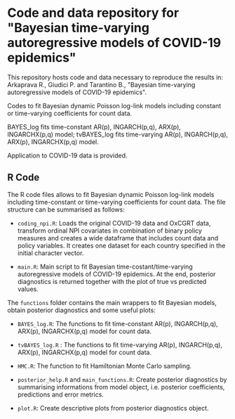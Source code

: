 # Code and data repository for "Bayesian time-varying autoregressive models of COVID-19 epidemics"

This repository hosts code and data necessary to reproduce the results in: Arkaprava R., Giudici P. and Tarantino B., "Bayesian time-varying autoregressive models of COVID-19 epidemics".

Codes to fit Bayesian dynamic Poisson log-link models including constant or time-varying coefficients for count data. 

BAYES_log fits time-constant AR(p), INGARCH(p,q), ARX(p), INGARCHX(p,q) model; tvBAYES_log fits time-varying AR(p), INGARCH(p,q), ARX(p), INGARCHX(p,q) model.

Application to COVID-19 data is provided. 

## R Code

The R code files allows to fit Bayesian dynamic Poisson log-link models including time-constant or time-varying coefficients for count data. The file structure can be summarised as follows: 

-   `coding_npi.R`: Loads the original COVID-19 data and OxCGRT data, transform ordinal NPI covariates in combination of binary policy measures and creates a wide dataframe that includes count data and policy variables. It creates one dataset for each country specified in the initial character vector. 

-   `main.R`: Main script to fit Bayesian time-costant/time-varying autoregressive models of COVID-19 epidemics. At the end, posterior diagnostics is returned together with the plot of true vs predicted values. 

The `functions` folder contains the main wrappers to fit Bayesian models, obtain posterior diagnostics and some useful plots: 

-   `BAYES_log.R`: The functions to fit time-constant AR(p), INGARCH(p,q), ARX(p), INGARCHX(p,q) model for count data.

-   `tvBAYES_log.R` : The functions to fit time-varying AR(p), INGARCH(p,q), ARX(p), INGARCHX(p,q) model for count data.

-   `HMC.R`: The function to fit Hamiltonian Monte Carlo sampling.

-   `posterior_help.R` and `main_functions.R`: Create posterior diagnostics by summarising informations from model object, i.e. posterior coefficients, predictions and error metrics.

-   `plot.R`: Create descriptive plots from posterior diagnostics object.
